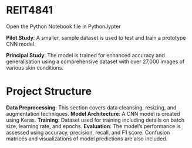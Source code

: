 # REIT4841

Open the Python Notebook file in PythonJypter

**Pilot Study**: A smaller, sample dataset is used to test and train a prototype CNN model.

**Principal Study**: The model is trained for enhanced accuracy and generalisation using a comprehensive dataset with over 27,000 images of various skin conditions.

# Project Structure
**Data Preprocessing**: This section covers data cleansing, resizing, and augmentation techniques.
**Model Architecture**: A CNN model is created using Keras.
**Training**: Dataset used for training including details on batch size, learning rate, and epochs.
**Evaluation**: The model’s performance is assessed using accuracy, precision, recall, and F1 score. Confusion matrices and visualizations of model predictions are also included.
